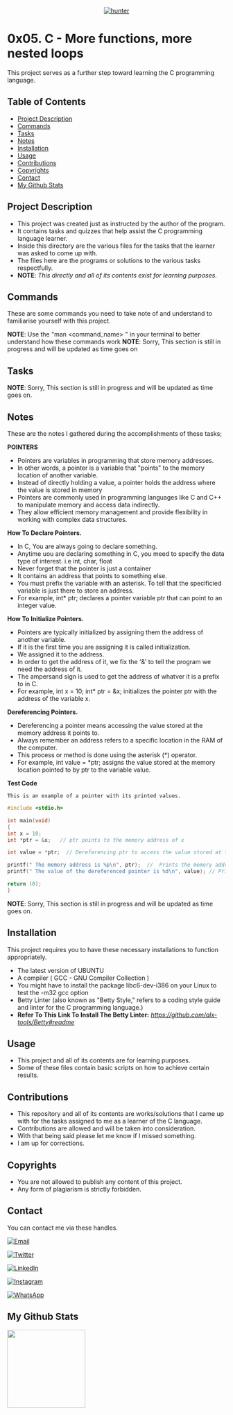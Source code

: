 <p align="center">
<a href="https://github.com/hunterxcobby"><img title="hunter" src="https://img.shields.io/badge/github-hunterxcobby-orange.svg?style=social&logo=github"></a>
</p>

# 0x05. C - More functions, more nested loops

This project serves as a further step toward learning the C programming language.

## Table of Contents

- [Project Description](#project-description)
- [Commands](#commands)
- [Tasks](#tasks)
- [Notes](#notes)
- [Installation](#installation)
- [Usage](#usage)
- [Contributions](#contributions)
- [Copyrights](#copyrights)
- [Contact](#contact)
- [My Github Stats](#my-github-stats)

## Project Description 

+ This project was created just as instructed by the author of the program.
+ It contains tasks and quizzes that help assist the C programming language learner.
+ Inside this directory are the various files for the tasks that the learner was asked to come up with.
+ The files here are the programs or solutions to the various tasks respectfully.
+ **NOTE**: *This directly and all of its contents exist for learning purposes.*

## Commands

These are some commands you need to take note of and understand to familiarise yourself with this project.

**NOTE**: Use the "man <command_name> " in your terminal to better understand how these commands work
**NOTE**: Sorry, This section is still in progress and will be updated as time goes on

## Tasks

**NOTE**: Sorry, This section is still in progress and will be updated as time goes on.

## Notes

These are the notes I gathered during the accomplishments of these tasks;

**POINTERS**

- Pointers are variables in programming that store memory addresses. 
- In other words, a pointer is a variable that "points" to the memory location of another variable.
- Instead of directly holding a value, a pointer holds the address where the value is stored in memory
- Pointers are commonly used in programming languages like C and C++ to manipulate memory and access data indirectly.
- They allow efficient memory management and provide flexibility in working with complex data structures.

**How To Declare Pointers.**

- In C, You are always going to declare something.
- Anytime uou are declaring something in C, you meed to specify the data type of interest. i.e int, char, float 
- Never forget that the pointer is just a container
- It contains an address that points to something else.
- You must prefix the variable with an asterisk. To tell that the specificied variable is just there to store an address. 
- For example, int* ptr; declares a pointer variable ptr that can point to an integer value.

**How To Initialize Pointers.**

- Pointers are typically initialized by assigning them the address of another variable.
- If it is the first time you are assigning it is called initialization.
- We assigned it to the address. 
- In order to get the address of it, we fix the '&' to tell the program we need the address of it. 
- The ampersand sign is used to get the address of whatver it is a prefix to in C. 
- For example, int x = 10; int* ptr = &x; initializes the pointer ptr with the address of the variable x.

**Dereferencing Pointers.**

- Dereferencing a pointer means accessing the value stored at the memory address it points to.
- Always remember an address refers to a specific location in the RAM of the computer. 
- This process or method is done using the asterisk (*) operator.
- For example, int value = *ptr; assigns the value stored at the memory location pointed to by ptr to the variable value.

**Test Code**

    This is an example of a pointer with its printed values.

```c
#include <stdio.h>

int main(void)
{
int x = 10;
int *ptr = &x;   // ptr points to the memory address of x

int value = *ptr;  // Dereferencing ptr to access the value stored at that memory address

printf(" The memory address is %p\n", ptr);  //  Prints the memory address of the variable.
printf(" The value of the dereferenced pointer is %d\n", value); // Prints the value stored in the address. 

return (0);
}
```

**NOTE**: Sorry, This section is still in progress and will be updated as time goes on.

## Installation

This project requires you to have these necessary installations to function appropriately.

- The latest version of UBUNTU
- A compiler ( GCC - GNU Compiler Collection ) 
- You might have to install the package libc6-dev-i386 on your Linux to test the -m32 gcc option 
- Betty Linter (also known as "Betty Style," refers to a coding style guide and linter for the C programming language.)
- **Refer To This Link To Install The Betty Linter:**
 *https://github.com/alx-tools/Betty#readme*

## Usage

+ This project and all of its contents are for learning purposes.
+ Some of these files contain basic scripts on how to achieve certain results.

## Contributions

+ This repository and all of its contents are works/solutions that I came up with for the tasks assigned to me as a learner of the C language.
+ Contributions are allowed and will be taken into consideration.
+ With that being said please let me know if I missed something.
+ I am up for corrections.

## Copyrights

- You are not allowed to publish any content of this project.
- Any form of plagiarism is strictly forbidden.

## Contact

You can contact me via these handles. 

[![Email](https://img.shields.io/badge/Email-D14836?style=social&logo=gmail&logoColor=white)](mailto:solomonsefah13@gmail.com)

[![Twitter](https://img.shields.io/badge/Twitter-1DA1F2?style=social&logo=twitter)](https://twitter.com/hunterxcobby)

[![LinkedIn](https://img.shields.io/badge/LinkedIn-0077B5?style=social&logo=linkedin)](https://www.linkedin.com/in/cobby-sefah-solomon-~-c-s-s-6460bb279/)

[![Instagram](https://img.shields.io/badge/Instagram-E4405F?style=social&logo=instagram)](https://www.instagram.com/cobby_is_a_god)

[![WhatsApp](https://img.shields.io/badge/WhatsApp-25D366?style=social&logo=whatsapp)](https://wa.me/233557452729)

## My Github Stats
<img height="180em" src="https://github-readme-stats.vercel.app/api?username=hunterxcobby&show_icons=true&hide_border=true&&count_private=true&include_all_commits=true" />
